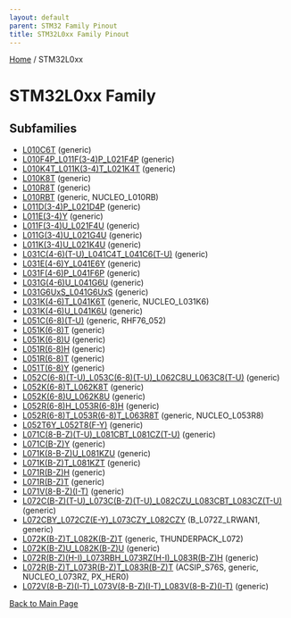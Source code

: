 ```yaml
---
layout: default
parent: STM32 Family Pinout
title: STM32L0xx Family Pinout
---
```


[Home](../index.md) / STM32L0xx

# STM32L0xx Family

## Subfamilies

- [L010C6T](L010C6T/pinout.md) (generic)
- [L010F4P_L011F(3-4)P_L021F4P](L010F4P_L011F(3-4)P_L021F4P/pinout.md) (generic)
- [L010K4T_L011K(3-4)T_L021K4T](L010K4T_L011K(3-4)T_L021K4T/pinout.md) (generic)
- [L010K8T](L010K8T/pinout.md) (generic)
- [L010R8T](L010R8T/pinout.md) (generic)
- [L010RBT](L010RBT/pinout.md) (generic, NUCLEO_L010RB)
- [L011D(3-4)P_L021D4P](L011D(3-4)P_L021D4P/pinout.md) (generic)
- [L011E(3-4)Y](L011E(3-4)Y/pinout.md) (generic)
- [L011F(3-4)U_L021F4U](L011F(3-4)U_L021F4U/pinout.md) (generic)
- [L011G(3-4)U_L021G4U](L011G(3-4)U_L021G4U/pinout.md) (generic)
- [L011K(3-4)U_L021K4U](L011K(3-4)U_L021K4U/pinout.md) (generic)
- [L031C(4-6)(T-U)_L041C4T_L041C6(T-U)](L031C(4-6)(T-U)_L041C4T_L041C6(T-U)/pinout.md) (generic)
- [L031E(4-6)Y_L041E6Y](L031E(4-6)Y_L041E6Y/pinout.md) (generic)
- [L031F(4-6)P_L041F6P](L031F(4-6)P_L041F6P/pinout.md) (generic)
- [L031G(4-6)U_L041G6U](L031G(4-6)U_L041G6U/pinout.md) (generic)
- [L031G6UxS_L041G6UxS](L031G6UxS_L041G6UxS/pinout.md) (generic)
- [L031K(4-6)T_L041K6T](L031K(4-6)T_L041K6T/pinout.md) (generic, NUCLEO_L031K6)
- [L031K(4-6)U_L041K6U](L031K(4-6)U_L041K6U/pinout.md) (generic)
- [L051C(6-8)(T-U)](L051C(6-8)(T-U)/pinout.md) (generic, RHF76_052)
- [L051K(6-8)T](L051K(6-8)T/pinout.md) (generic)
- [L051K(6-8)U](L051K(6-8)U/pinout.md) (generic)
- [L051R(6-8)H](L051R(6-8)H/pinout.md) (generic)
- [L051R(6-8)T](L051R(6-8)T/pinout.md) (generic)
- [L051T(6-8)Y](L051T(6-8)Y/pinout.md) (generic)
- [L052C(6-8)(T-U)_L053C(6-8)(T-U)_L062C8U_L063C8(T-U)](L052C(6-8)(T-U)_L053C(6-8)(T-U)_L062C8U_L063C8(T-U)/pinout.md) (generic)
- [L052K(6-8)T_L062K8T](L052K(6-8)T_L062K8T/pinout.md) (generic)
- [L052K(6-8)U_L062K8U](L052K(6-8)U_L062K8U/pinout.md) (generic)
- [L052R(6-8)H_L053R(6-8)H](L052R(6-8)H_L053R(6-8)H/pinout.md) (generic)
- [L052R(6-8)T_L053R(6-8)T_L063R8T](L052R(6-8)T_L053R(6-8)T_L063R8T/pinout.md) (generic, NUCLEO_L053R8)
- [L052T6Y_L052T8(F-Y)](L052T6Y_L052T8(F-Y)/pinout.md) (generic)
- [L071C(8-B-Z)(T-U)_L081CBT_L081CZ(T-U)](L071C(8-B-Z)(T-U)_L081CBT_L081CZ(T-U)/pinout.md) (generic)
- [L071C(B-Z)Y](L071C(B-Z)Y/pinout.md) (generic)
- [L071K(8-B-Z)U_L081KZU](L071K(8-B-Z)U_L081KZU/pinout.md) (generic)
- [L071K(B-Z)T_L081KZT](L071K(B-Z)T_L081KZT/pinout.md) (generic)
- [L071R(B-Z)H](L071R(B-Z)H/pinout.md) (generic)
- [L071R(B-Z)T](L071R(B-Z)T/pinout.md) (generic)
- [L071V(8-B-Z)(I-T)](L071V(8-B-Z)(I-T)/pinout.md) (generic)
- [L072C(B-Z)(T-U)_L073C(B-Z)(T-U)_L082CZU_L083CBT_L083CZ(T-U)](L072C(B-Z)(T-U)_L073C(B-Z)(T-U)_L082CZU_L083CBT_L083CZ(T-U)/pinout.md) (generic)
- [L072CBY_L072CZ(E-Y)_L073CZY_L082CZY](L072CBY_L072CZ(E-Y)_L073CZY_L082CZY/pinout.md) (B_L072Z_LRWAN1, generic)
- [L072K(B-Z)T_L082K(B-Z)T](L072K(B-Z)T_L082K(B-Z)T/pinout.md) (generic, THUNDERPACK_L072)
- [L072K(B-Z)U_L082K(B-Z)U](L072K(B-Z)U_L082K(B-Z)U/pinout.md) (generic)
- [L072R(B-Z)(H-I)_L073RBH_L073RZ(H-I)_L083R(B-Z)H](L072R(B-Z)(H-I)_L073RBH_L073RZ(H-I)_L083R(B-Z)H/pinout.md) (generic)
- [L072R(B-Z)T_L073R(B-Z)T_L083R(B-Z)T](L072R(B-Z)T_L073R(B-Z)T_L083R(B-Z)T/pinout.md) (ACSIP_S76S, generic, NUCLEO_L073RZ, PX_HER0)
- [L072V(8-B-Z)(I-T)_L073V(8-B-Z)(I-T)_L083V(8-B-Z)(I-T)](L072V(8-B-Z)(I-T)_L073V(8-B-Z)(I-T)_L083V(8-B-Z)(I-T)/pinout.md) (generic)


[Back to Main Page](../index.md)